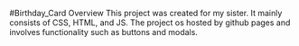 #Birthday_Card Overview
This project was created for my sister. It mainly consists of CSS, HTML, and JS.
The project os hosted by github pages and involves functionality such as buttons and modals.

